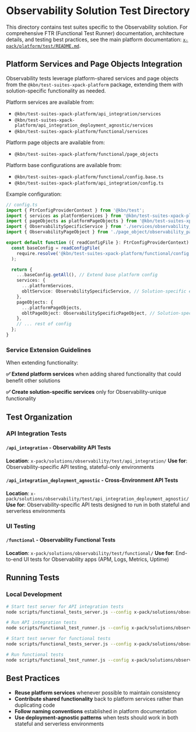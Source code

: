 # Observability Solution Test Directory

This directory contains test suites specific to the Observability solution. For comprehensive FTR (Functional Test Runner) documentation, architecture details, and testing best practices, see the main platform documentation: [`x-pack/platform/test/README.md`](../../../platform/test/README.md).

## Platform Services and Page Objects Integration

Observability tests leverage platform-shared services and page objects from the `@kbn/test-suites-xpack-platform` package, extending them with solution-specific functionality as needed.

Platform services are available from:

- `@kbn/test-suites-xpack-platform/api_integration/services`
- `@kbn/test-suites-xpack-platform/api_integration_deployment_agnostic/services`
- `@kbn/test-suites-xpack-platform/functional/services`

Platform page objects are available from:

- `@kbn/test-suites-xpack-platform/functional/page_objects`

Platform base configurations are available from:

- `@kbn/test-suites-xpack-platform/functional/config.base.ts`
- `@kbn/test-suites-xpack-platform/api_integration/config.ts`

Example configuration:

```typescript
// config.ts
import { FtrConfigProviderContext } from '@kbn/test';
import { services as platformServices } from '@kbn/test-suites-xpack-platform/functional/services';
import { pageObjects as platformPageObjects } from '@kbn/test-suites-xpack-platform/functional/page_objects';
import { ObservabilitySpecificService } from './services/observability_service';
import { ObservabilityPageObject } from './page_object/observability_page_object';

export default function ({ readConfigFile }: FtrConfigProviderContext) {
  const baseConfig = readConfigFile(
    require.resolve('@kbn/test-suites-xpack-platform/functional/config.base.ts')
  );

  return {
    ...baseConfig.getAll(), // Extend base platform config
    services: {
      ...platformServices,
      obltService: ObservabilitySpecificService, // Solution-specific extension
    },
    pageObjects: {
      ...platformPageObjects,
      obltPageObject: ObservabilitySpecificPageObject, // Solution-specific page objects
    },
    // ... rest of config
  };
}
```

### Service Extension Guidelines

When extending functionality:

**✅ Extend platform services** when adding shared functionality that could benefit other solutions

**✅ Create solution-specific services** only for Observability-unique functionality


## Test Organization

### API Integration Tests

#### `/api_integration` - Observability API Tests

**Location**: `x-pack/solutions/observability/test/api_integration/`
**Use for**: Observability-specific API testing, stateful-only environments

#### `/api_integration_deployment_agnostic` - Cross-Environment API Tests

**Location**: `x-pack/solutions/observability/test/api_integration_deployment_agnostic/`
**Use for**: Observability-specific API tests designed to run in both stateful and serverless environments

### UI Testing

#### `/functional` - Observability Functional Tests

**Location**: `x-pack/solutions/observability/test/functional/`
**Use for**: End-to-end UI tests for Observability apps (APM, Logs, Metrics, Uptime)

## Running Tests

### Local Development

```bash
# Start test server for API integration tests
node scripts/functional_tests_server.js --config x-pack/solutions/observability/test/api_integration/apis/cases/config.ts

# Run API integration tests
node scripts/functional_test_runner.js --config x-pack/solutions/observability/test/api_integration/apis/cases/config.ts

# Start test server for functional tests
node scripts/functional_tests_server.js --config x-pack/solutions/observability/test/functional/apps/apm/config.ts

# Run functional tests
node scripts/functional_test_runner.js --config x-pack/solutions/observability/test/functional/apps/apm/config.ts
````

## Best Practices

- **Reuse platform services** whenever possible to maintain consistency
- **Contribute shared functionality** back to platform services rather than duplicating code
- **Follow naming conventions** established in platform documentation
- **Use deployment-agnostic patterns** when tests should work in both stateful and serverless environments
